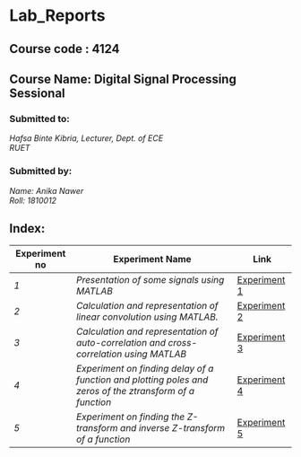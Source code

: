 
# Lab_Reports
## Course code : 4124
## Course Name: Digital Signal Processing Sessional

### Submitted to:
*Hafsa Binte Kibria,*
*Lecturer,*
*Dept. of ECE*                                                                                                     
*RUET*

### Submitted by:	
*Name:  Anika Nawer*   
*Roll:    1810012*

## Index:
| Experiment no | Experiment Name | Link |
| --- | --- | --- |
| *1* | *Presentation of some signals using MATLAB* | [Experiment 1]() |
| *2* | *Calculation and representation of linear convolution using MATLAB.* | [Experiment 2]() |
| *3* | *Calculation and representation of auto-correlation and cross-correlation using MATLAB* | [Experiment 3]() |
| *4* | *Experiment on finding delay of a function and plotting poles and zeros of the ztransform of a function* | [Experiment 4]() |
| *5* | *Experiment on finding the Z-transform and inverse Z-transform of a function* | [Experiment 5](https://github.com/Anika-nawer/ECE-4124-DSP-Lab-Reports/blob/main/Lab%2005/README.md) |
